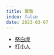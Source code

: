 ```yaml
---
title: 驚蟄
index: false
date: 2023-03-07
---
```

<adsense></adsense>

- [祭白虎](sacrifice-offering-to-the-white-tiger.md)
- [打小人](petty-person-beating.md)